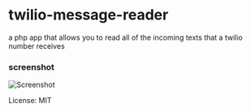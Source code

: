 # twilio-message-reader
a php app that allows you to read all of the incoming texts that a twilio number receives

### screenshot
![Screenshot]("http://i.imgur.com/3J77oVa.png")

License: MIT